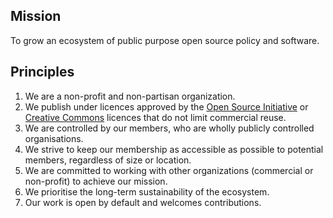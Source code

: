 ## Mission
To grow an ecosystem of public purpose open source policy and software.

## Principles

1. We are a non-profit and non-partisan organization.
2. We publish under licences approved by the [Open Source Initiative](https://opensource.org/licenses) or [Creative Commons](https://creativecommons.org/licenses/) licences that do not limit commercial reuse.
3. We are controlled by our members, who are wholly publicly controlled organisations.
4. We strive to keep our membership as accessible as possible to potential members, regardless of size or location.
5. We are committed to working with other organizations (commercial or non-profit) to achieve our mission.
6. We prioritise the long-term sustainability of the ecosystem.
7. Our work is open by default and welcomes contributions.
